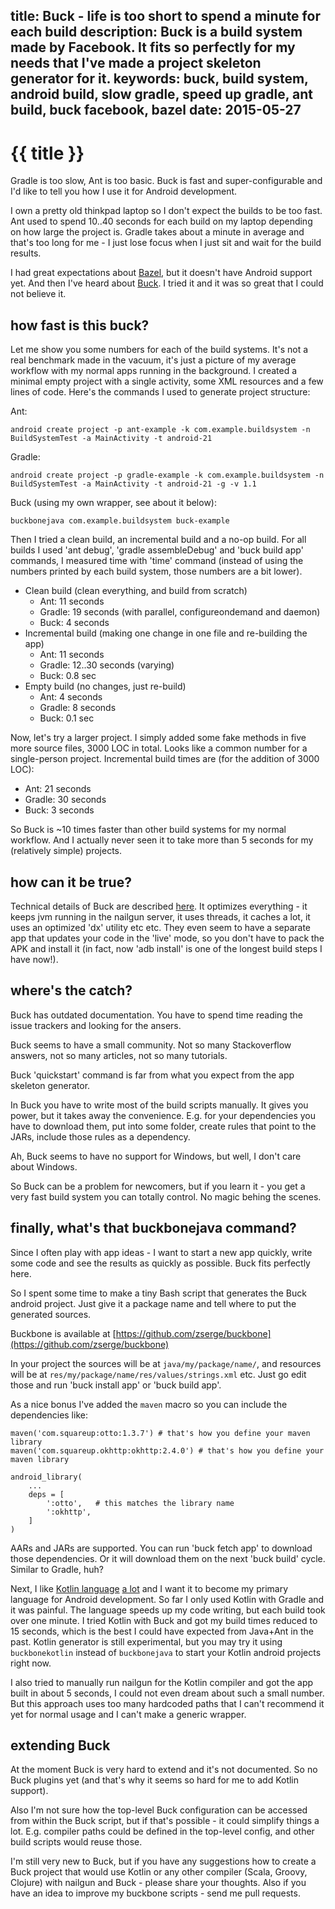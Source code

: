 title: Buck - life is too short to spend a minute for each build
description: Buck is a build system made by Facebook. It fits so perfectly for my needs that I've made a project skeleton generator for it.
keywords: buck, build system, android build, slow gradle, speed up gradle, ant build, buck facebook, bazel
date: 2015-05-27
---
# {{ title }}

Gradle is too slow, Ant is too basic. Buck is fast and super-configurable and
I'd like to tell you how I use it for Android development.

I own a pretty old thinkpad laptop so I don't expect the builds to be too fast.
Ant used to spend 10..40 seconds for each build on my laptop depending on how
large the project is. Gradle takes about a minute in average and that's too
long for me - I just lose focus when I just sit and wait for the build results.

I had great expectations about [Bazel][1], but it doesn't have Android support
yet. And then I've heard about [Buck][2]. I tried it and it was so great that
I could not believe it.

## how fast is this buck?

Let me show you some numbers for each of the build systems. It's not a real
benchmark made in the vacuum, it's just a picture of my average workflow with
my normal apps running in the background. I created a minimal empty project
with a single activity, some XML resources and a few lines of code. Here's the
commands I used to generate project structure:

Ant:

	android create project -p ant-example -k com.example.buildsystem -n BuildSystemTest -a MainActivity -t android-21

Gradle:

	android create project -p gradle-example -k com.example.buildsystem -n BuildSystemTest -a MainActivity -t android-21 -g -v 1.1

Buck (using my own wrapper, see about it below):

	buckbonejava com.example.buildsystem buck-example

Then I tried a clean build, an incremental build and a no-op build. For all
builds I used 'ant debug', 'gradle assembleDebug' and 'buck build app'
commands, I measured time with 'time' command (instead of using the numbers
printed by each build system, those numbers are a bit lower).

* Clean build (clean everything, and build from scratch)
	- Ant: 11 seconds
	- Gradle: 19 seconds (with parallel, configureondemand and daemon)
	- Buck: 4 seconds
* Incremental build (making one change in one file and re-building the app)
	- Ant: 11 seconds
	- Gradle: 12..30 seconds (varying)
	- Buck: 0.8 sec
* Empty build (no changes, just re-build)
	- Ant: 4 seconds
	- Gradle: 8 seconds
	- Buck: 0.1 sec

Now, let's try a larger project. I simply added some fake methods in five more
source files, 3000 LOC in total. Looks like a common number for a single-person
project. Incremental build times are (for the addition of 3000 LOC):

* Ant: 21 seconds
* Gradle: 30 seconds
* Buck: 3 seconds

So Buck is ~10 times faster than other build systems for my normal workflow.
And I actually never seen it to take more than 5 seconds for my (relatively
simple) projects.

## how can it be true?

Technical details of Buck are described [here][3]. It optimizes everything - it
keeps jvm running in the nailgun server, it uses threads, it caches a lot,
it uses an optimized 'dx' utility etc etc. They even seem to have a separate
app that updates your code in the 'live' mode, so you don't have to pack the
APK and install it (in fact, now 'adb install' is one of the longest build
steps I have now!).

## where's the catch?

Buck has outdated documentation. You have to spend time reading the issue
trackers and looking for the ansers.

Buck seems to have a small community. Not so many Stackoverflow answers, not so
many articles, not so many tutorials.

Buck 'quickstart' command is far from what you expect from the app
skeleton generator.

In Buck you have to write most of the build scripts manually. It gives you
power, but it takes away the convenience. E.g. for your dependencies you have
to download them, put into some folder, create rules that point to the JARs,
include those rules as a dependency.

Ah, Buck seems to have no support for Windows, but well, I don't care about
Windows.

So Buck can be a problem for newcomers, but if you learn it - you get a very
fast build system you can totally control. No magic behing the scenes.

## finally, what's that buckbonejava command?

Since I often play with app ideas - I want to start a new app quickly, write
some code and see the results as quickly as possible. Buck fits perfectly here.

So I spent some time to make a tiny Bash script that generates the Buck android
project. Just give it a package name and tell where to put the generated
sources.

Buckbone is available at [https://github.com/zserge/buckbone](https://github.com/zserge/buckbone)

In your project the sources will be at `java/my/package/name/`, and resources
will be at `res/my/package/name/res/values/strings.xml` etc. Just go edit those
and run 'buck install app' or 'buck build app'.

As a nice bonus I've added the `maven` macro so you can include the dependencies like:

	maven('com.squareup:otto:1.3.7') # that's how you define your maven library
	maven('com.squareup.okhttp:okhttp:2.4.0') # that's how you define your maven library

	android_library(
		...
		deps = [
			':otto',   # this matches the library name 
			':okhttp',
		]
	)

AARs and JARs are supported. You can run 'buck fetch app' to download those
dependencies. Or it will download them on the next 'buck build' cycle. Similar
to Gradle, huh?

Next, I like [Kotlin language][4] [a lot][5] and I want it to become my primary
language for Android development. So far I only used Kotlin with Gradle and it
was painful. The language speeds up my code writing, but each build took over
one minute. I tried Kotlin with Buck and got my build times reduced to 15
seconds, which is the best I could have expected from Java+Ant in the past.
Kotlin generator is still experimental, but you may try it using
`buckbonekotlin` instead of `buckbonejava` to start your Kotlin android
projects right now.

I also tried to manually run nailgun for the Kotlin compiler and got the app
built in about 5 seconds, I could not even dream about such a small number. But
this approach uses too many hardcoded paths that I can't recommend it yet for
normal usage and I can't make a generic wrapper.

## extending Buck

At the moment Buck is very hard to extend and it's not documented. So no Buck
plugins yet (and that's why it seems so hard for me to add Kotlin support).

Also I'm not sure how the top-level Buck configuration can be accessed from
within the Buck script, but if that's possible - it could simplify things a lot.
E.g. compiler paths could be defined in the top-level config, and other build
scripts would reuse those.

I'm still very new to Buck, but if you have any suggestions how to create a
Buck project that would use Kotlin or any other compiler (Scala, Groovy,
Clojure) with nailgun and Buck - please share your thoughts. Also if you have
an idea to improve my buckbone scripts - send me pull requests.


[1]: http://bazel.io
[2]: http://buckbuild.com
[3]: http://buckbuild.com/concept/what_makes_buck_so_fast.html
[4]: http://kotlinlang.org
[5]: http://zserge.com/blog/anvil-kotlin.html


